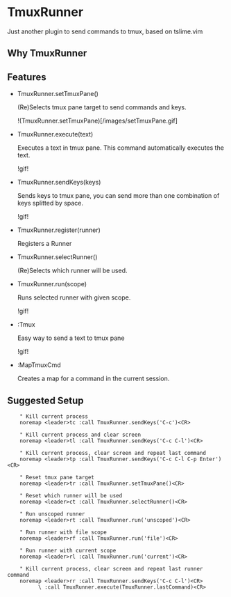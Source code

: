 TmuxRunner
==========

Just another plugin to send commands to tmux, based on tslime.vim

Why TmuxRunner
--------------


Features
--------

* TmuxRunner.setTmuxPane()

  (Re)Selects tmux pane target to send commands and keys.

  !(TmuxRunner.setTmuxPane)[/images/setTmuxPane.gif]

* TmuxRunner.execute(text)

  Executes a text in tmux pane. This command automatically executes
  the text.

  !gif!

* TmuxRunner.sendKeys(keys)

  Sends keys to tmux pane, you can send more than one combination of
  keys splitted by space.

  !gif!

* TmuxRunner.register(runner)

  Registers a Runner

* TmuxRunner.selectRunner()

  (Re)Selects which runner will be used.

* TmuxRunner.run(scope)

  Runs selected runner with given scope.

  !gif!

* :Tmux

  Easy way to send a text to tmux pane

  !gif!

* :MapTmuxCmd

  Creates a map for a command in the current session.


Suggested Setup
---------------

        " Kill current process
        noremap <leader>tc :call TmuxRunner.sendKeys('C-c')<CR>

        " Kill current process and clear screen
        noremap <leader>tl :call TmuxRunner.sendKeys('C-c C-l')<CR>

        " Kill current process, clear screen and repeat last command
        noremap <leader>tp :call TmuxRunner.sendKeys('C-c C-l C-p Enter')<CR>

        " Reset tmux pane target
        noremap <leader>tr :call TmuxRunner.setTmuxPane()<CR>

        " Reset which runner will be used
        noremap <leader>ct :call TmuxRunner.selectRunner()<CR>

        " Run unscoped runner
        noremap <leader>rt :call TmuxRunner.run('unscoped')<CR>

        " Run runner with file scope
        noremap <leader>rf :call TmuxRunner.run('file')<CR>

        " Run runner with current scope
        noremap <leader>rl :call TmuxRunner.run('current')<CR>

        " Kill current process, clear screen and repeat last runner command
        noremap <leader>rr :call TmuxRunner.sendKeys('C-c C-l')<CR>
              \ :call TmuxRunner.execute(TmuxRunner.lastCommand)<CR>
